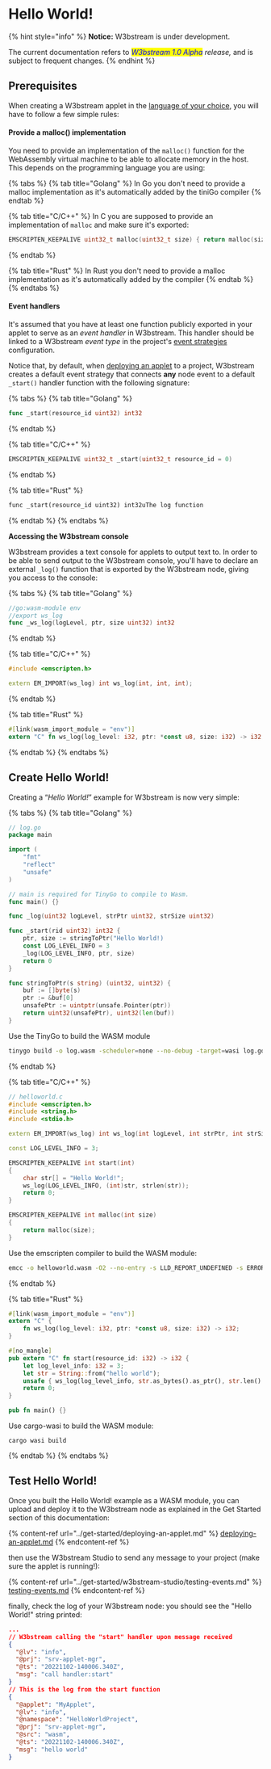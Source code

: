 # Hello World!

{% hint style="info" %}
**Notice:** W3bstream is under development.&#x20;

The current documentation refers to _<mark style="color:blue;">W3bstream 1.0 Alpha</mark> release,_ and is subject to frequent changes.
{% endhint %}

## Prerequisites

When creating a W3bstream applet in the [language of your choice](basic-concepts/#applets), you will have to follow a few simple rules:

#### Provide a malloc() implementation

You need to provide an implementation of the `malloc()` function for the WebAssembly virtual machine to be able to allocate memory in the host. This depends on the programming language you are using:

{% tabs %}
{% tab title="Golang" %}
In Go you don't need to provide a malloc implementation as it's automatically added by the tiniGo compiler
{% endtab %}

{% tab title="C/C++" %}
In C you are supposed to provide an implementation of `malloc` and make sure it's exported:

```cpp
EMSCRIPTEN_KEEPALIVE uint32_t malloc(uint32_t size) { return malloc(size); } 
```
{% endtab %}

{% tab title="Rust" %}
In Rust you don't need to provide a malloc implementation as it's automatically added by the  compiler
{% endtab %}
{% endtabs %}

#### Event handlers

It's assumed that you have at least one function publicly exported in your applet to serve as an _event handler_ in W3bstream. This handler should be linked to a W3bstream _event type_ in the project's [event strategies](basic-concepts/#event-strategies) configuration.&#x20;

Notice that, by default, when [deploying an applet](../get-started/deploying-an-applet.md#deploy-the-logic) to a project, W3bstream creates a default event strategy that connects **any** node event to a default `_start()` handler function with the following signature:

{% tabs %}
{% tab title="Golang" %}
```go
func _start(resource_id uint32) int32
```
{% endtab %}

{% tab title="C/C++" %}
```cpp
EMSCRIPTEN_KEEPALIVE uint32_t _start(uint32_t resource_id = 0)
```
{% endtab %}

{% tab title="Rust" %}
```rust
func _start(resource_id uint32) int32uThe log function
```
{% endtab %}
{% endtabs %}

**Accessing the W3bstream console**

W3bstream provides a text console for applets to output text to. In order to be able to send output to the W3bstream console, you'll have to declare an external `_log()` function that is exported by the W3bstream node, giving you access to the console:

{% tabs %}
{% tab title="Golang" %}
```go
//go:wasm-module env 
//export ws_log 
func _ws_log(logLevel, ptr, size uint32) int32
```
{% endtab %}

{% tab title="C/C++" %}
```cpp
#include <emscripten.h>

extern EM_IMPORT(ws_log) int ws_log(int, int, int);
```
{% endtab %}

{% tab title="Rust" %}
```rust
#[link(wasm_import_module = "env")]
extern "C" fn ws_log(log_level: i32, ptr: *const u8, size: i32) -> i32;
```
{% endtab %}
{% endtabs %}

## Create Hello World!

Creating a “_Hello World!_” example for W3bstream is now very simple:

{% tabs %}
{% tab title="Golang" %}
```go
// log.go
package main

import (
	"fmt"
	"reflect"
	"unsafe"
)

// main is required for TinyGo to compile to Wasm.
func main() {}

func _log(uint32 logLevel, strPtr uint32, strSize uint32)

func _start(rid uint32) int32 {
  	ptr, size := stringToPtr("Hello World!)
  	const LOG_LEVEL_INFO = 3
  	_log(LOG_LEVEL_INFO, ptr, size)
  	return 0
}

func stringToPtr(s string) (uint32, uint32) {
	buf := []byte(s)
	ptr := &buf[0]
	unsafePtr := uintptr(unsafe.Pointer(ptr))
	return uint32(unsafePtr), uint32(len(buf))
}

```

Use the TinyGo to build the WASM module

```bash
tinygo build -o log.wasm -scheduler=none --no-debug -target=wasi log.go
```
{% endtab %}

{% tab title="C/C++" %}
```cpp
// helloworld.c
#include <emscripten.h>
#include <string.h>
#include <stdio.h>

extern EM_IMPORT(ws_log) int ws_log(int logLevel, int strPtr, int strSize);

const LOG_LEVEL_INFO = 3;

EMSCRIPTEN_KEEPALIVE int start(int)
{
    char str[] = "Hello World!";
    ws_log(LOG_LEVEL_INFO, (int)str, strlen(str));
    return 0;
}

EMSCRIPTEN_KEEPALIVE int malloc(int size)
{
    return malloc(size);
}
```



Use the emscripten compiler to build the WASM module:

```bash
emcc -o helloworld.wasm -O2 --no-entry -s LLD_REPORT_UNDEFINED -s ERROR_ON_UNDEFINED_SYMBOLS=0 helloworld.c
```
{% endtab %}

{% tab title="Rust" %}
```rust
#[link(wasm_import_module = "env")]
extern "C" {
    fn ws_log(log_level: i32, ptr: *const u8, size: i32) -> i32;
}

#[no_mangle]
pub extern "C" fn start(resource_id: i32) -> i32 {
    let log_level_info: i32 = 3;
    let str = String::from("hello world");
    unsafe { ws_log(log_level_info, str.as_bytes().as_ptr(), str.len() as _) };
    return 0;
}

pub fn main() {}
```

Use cargo-wasi to build the WASM module:

```
cargo wasi build
```
{% endtab %}
{% endtabs %}

## Test Hello World!

Once you built the Hello World! example as a WASM module, you can upload and deploy it to the W3bstream node as explained in the Get Started section of this documentation:

{% content-ref url="../get-started/deploying-an-applet.md" %}
[deploying-an-applet.md](../get-started/deploying-an-applet.md)
{% endcontent-ref %}

then use the W3bstream Studio to send any message to your project (make sure the applet is running!):

{% content-ref url="../get-started/w3bstream-studio/testing-events.md" %}
[testing-events.md](../get-started/w3bstream-studio/testing-events.md)
{% endcontent-ref %}

finally, check the log of your W3bstream node: you should see the "Hello World!" string printed:

```json
...
// W3bstream calling the "start" handler upon message received
{
  "@lv": "info",
  "@prj": "srv-applet-mgr",
  "@ts": "20221102-140006.340Z",
  "msg": "call handler:start"
}
// This is the log from the start function
{
  "@applet": "MyApplet",
  "@lv": "info",
  "@namespace": "HelloWorldProject",
  "@prj": "srv-applet-mgr",
  "@src": "wasm",
  "@ts": "20221102-140006.340Z",
  "msg": "hello world"
}
```
